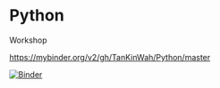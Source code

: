 # Python
Workshop

https://mybinder.org/v2/gh/TanKinWah/Python/master


[![Binder](https://mybinder.org/badge_logo.svg)](https://mybinder.org/v2/gh/TanKinWah/Python/master)
